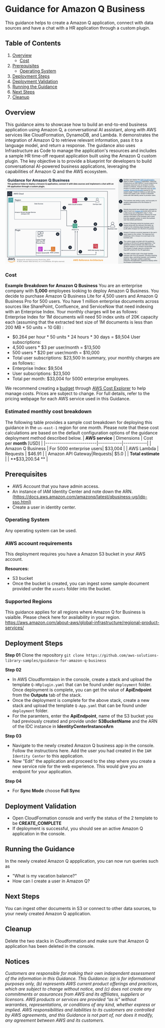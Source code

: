 # Guidance for Amazon Q Business

This guidance helps to create a Amazon Q application, connect with data sources and have a chat with a HR application through a custom plugin.

## Table of Contents 

1. [Overview](#overview)
    - [Cost](#cost)
2. [Prerequisites](#prerequisites)
    - [Operating System](#operating-system)
3. [Deployment Steps](#deployment)
4. [Deployment Validation](#deployment)
5. [Running the Guidance](#running-the-guidance)
6. [Next Steps](#next-steps)
7. [Cleanup](#cleanup)

## Overview

This guidance aims to showcase how to build an end-to-end business application using Amazon Q, a conversational AI assistant, along with AWS services like CloudFormation, DynamoDB, and Lambda. It demonstrates the integration of Amazon Q to retrieve relevant information, pass it to a language model, and return a response. The guidance also uses Infrastructure as Code to manage the application's resources and includes a sample HR time-off request application built using the Amazon Q custom plugin. The key objective is to provide a blueprint for developers to build conversational AI-powered business applications, leveraging the capabilities of Amazon Q and the AWS ecosystem.

![Architecture Diagram](./assets/archdiagram.png)

### Cost 
**Example Breakdown for Amazon Q Business**
You are an enterprise company with **5,000** employees looking to deploy Amazon Q Business. You decide to purchase Amazon Q Business Lite for 4,500 users and Amazon Q Business Pro for 500 users. You have 1 million enterprise documents across sources like SharePoint, Confluence, and ServiceNow that need indexing with an Enterprise Index. Your monthly charges will be as follows:
Enterprise Index for 1M documents will need 50 index units of 20K capacity each (assuming that the extracted text size of 1M documents is less than 200 MB * 50 units = 10 GB) :
* $0.264 per hour * 50 units * 24 hours * 30 days = $9,504
User subscriptions:
* 4,500 users * $3 per user/month = $13,500 
* 500 users * $20 per user/month = $10,000
* Total user subscriptions: $23,500
In summary, your monthly charges are as follows::
* Enterprise Index: $9,504
* User subscriptions: $23,500
* Total per month: $33,004 for 5000 enterprise employees.

We recommend creating a [budget](https://docs.aws.amazon.com/cost-management/latest/userguide/budgets-create.html) through [AWS Cost Explorer](http://aws.amazon.com/aws-cost-management/aws-cost-explorer/) to help manage costs. Prices are subject to change. For full details, refer to the pricing webpage for each AWS service used in this Guidance.

### Estimated monthly cost breakdown
The following table provides a sample cost breakdown for deploying this guidance  in the `us-east-1` region for one month.  Please note that these cost calculations are based on the default configuration options of the guidance deployment method described below.
| **AWS service**          | Dimensions | Cost per **month** \[USD\] |
|--------------------------|------------|------------|
| Amazon Q Business  | For 5000 enterprise users| \$33,004 |
| AWS Lambda    | Requests | \$46.91 |
| Amazon API Gateway|Requests| \$5.0 |
| **Total estimate** |  | **\$33,200.54 ** |


## Prerequisites 
- AWS Account that you have admin access.
-  An instance of IAM Identity Center and note down the ARN. [(https://docs.aws.amazon.com/amazonq/latest/qbusiness-ug/idp-sso.html)](https://docs.aws.amazon.com/singlesignon/latest/userguide/get-set-up-for-idc.html)
-  Create a user in identity center.

### Operating System 

Any operating system can be used.

### AWS account requirements

This deployment requires you have a Amazon S3 bucket in your AWS account.

**Resources:**
- S3 bucket 
- Once the bucket is created, you can ingest some sample document provided under the `assets` folder into the bucket.


### Supported Regions 

This guidance applies for all regions where Amazon Q for Business is vaialble. Please check here for availability in your region. https://aws.amazon.com/about-aws/global-infrastructure/regional-product-services/


## Deployment Steps

**Step 01**
Clone the repository ```git clone https://github.com/aws-solutions-library-samples/guidance-for-amazon-q-business ```

**Step 02**

- In AWS Cloudformtaion in the console, create a stack and upload the template `Q-HRplugin.yaml` that can be found under `deployment` folder. Once deployment is complete, you can get the value of  **ApiEndpoint** from the **Outputs** tab of the stack.
- Once the deployment is complete for the above stack, create a new stack and upload the template `Q-App.yaml` that can be found under `deployment` folder.
- For the paramters, enter the **ApiEndpoint**, name of the S3 bucket you had previously created and provide under **S3BucketName** and the ARN of the IDC instance in **IdentityCenterInstanceArn**

**Step 03**
- Navigate to the newly created Amazon Q business app in the console. Follow the instructions here. Add the user you had created in the `IAM Identity Center` to this application.
- Now "Edit" the application and proceed to the step where you create a new service role for the web experience. This would give you an endpoint for your application.
  
**Step 04**

- For **Sync Mode** choose **Full Sync**
  
## Deployment Validation  

* Open CloudFormation console and verify the status of the 2 template to be **CREATE_COMPLETE**
* If deployment is successful, you should see an active Amazon Q application in the console.

## Running the Guidance 

In the newly created Amazon Q appplication, you can now run queries such as 
- "What is my vacation balance?"
- How can I create a user in Amazon Q?

## Next Steps 

You can ingest other documents in S3 or connect to other data sources, to your newly created Amazon Q application.


## Cleanup 

Delete the two stacks in Cloudformation and make sure that Amazon Q application has been deleted in the console.

## Notices 

*Customers are responsible for making their own independent assessment of the information in this Guidance. This Guidance: (a) is for informational purposes only, (b) represents AWS current product offerings and practices, which are subject to change without notice, and (c) does not create any commitments or assurances from AWS and its affiliates, suppliers or licensors. AWS products or services are provided “as is” without warranties, representations, or conditions of any kind, whether express or implied. AWS responsibilities and liabilities to its customers are controlled by AWS agreements, and this Guidance is not part of, nor does it modify, any agreement between AWS and its customers.*

